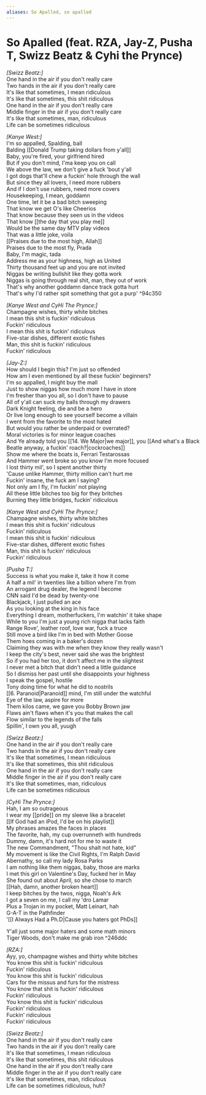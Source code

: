 ```yaml
---
aliases: So Apalled, so apalled
---
```


# So Apalled (feat. RZA, Jay-Z, Pusha T, Swizz Beatz & Cyhi the Prynce)

_[Swizz Beatz:]_  
One hand in the air if you don't really care  
Two hands in the air if you don't really care  
It's like that sometimes, I mean ridiculous  
It's like that sometimes, this shit ridiculous  
One hand in the air if you don't really care  
Middle finger in the air if you don't really care  
It's like that sometimes, man, ridiculous  
Life can be sometimes ridiculous  

_[Kanye West:]_  
I'm so appalled, Spalding, ball  
Balding [[Donald Trump taking dollars from y'all]]  
Baby, you're fired, your girlfriend hired  
But if you don't mind, I'ma keep you on call  
We above the law, we don't give a fuck 'bout y'all  
I got dogs that'll chew a fuckin' hole through the wall  
But since they all lovers, I need more rubbers  
And if I don't use rubbers, need more covers  
Housekeeping, I mean, goddamn  
One time, let it be a bad bitch sweeping  
That know we get O's like Cheerios  
That know because they seen us in the videos  
That know [[the day that you play me]]  
Would be the same day MTV play videos  
That was a little joke, voila  
[[Praises due to the most high, Allah]]  
Praises due to the most fly, Prada  
Baby, I'm magic, tada  
Address me as your highness, high as United  
Thirty thousand feet up and you are not invited  
Niggas be writing bullshit like they gotta work  
Niggas is going through real shit, man, they out of work  
That's why another goddamn dance track gotta hurt  
That's why I'd rather spit something that got a purp' ^94c350

_[Kanye West and CyHi The Prynce:]_  
Champagne wishes, thirty white bitches  
I mean this shit is fuckin' ridiculous  
Fuckin' ridiculous  
I mean this shit is fuckin' ridiculous  
Five-star dishes, different exotic fishes  
Man, this shit is fuckin' ridiculous  
Fuckin' ridiculous  

_[Jay-Z:]_  
How should I begin this? I'm just so offended  
How am I even mentioned by all these fuckin' beginners?  
I'm so appalled, I might buy the mall  
Just to show niggas how much more I have in store  
I'm fresher than you all, so I don't have to pause  
All of y'all can suck my balls through my drawers  
Dark Knight feeling, die and be a hero  
Or live long enough to see yourself become a villain  
I went from the favorite to the most hated  
But would you rather be underpaid or overrated?  
Moral victories is for minor league coaches  
And Ye already told you [[14. We Major|we major]], you [[And what's a Black Beatle anyway, a fuckin' roach?|cockroaches]]  
Show me where the boats is, Ferrari Testarossas  
And Hammer went broke so you know I'm more focused  
I lost thirty mil', so I spent another thirty  
'Cause unlike Hammer, thirty million can't hurt me  
Fuckin' insane, the fuck am I saying?  
Not only am I fly, I'm fuckin' not playing  
All these little bitches too big for they britches  
Burning they little bridges, fuckin' ridiculous  

_[Kanye West and CyHi The Prynce:]_  
Champagne wishes, thirty white bitches  
I mean this shit is fuckin' ridiculous  
Fuckin' ridiculous  
I mean this shit is fuckin' ridiculous  
Five-star dishes, different exotic fishes  
Man, this shit is fuckin' ridiculous  
Fuckin' ridiculous  

_[Pusha T:]_  
Success is what you make it, take it how it come  
A half a mil' in twenties like a billion where I'm from  
An arrogant drug dealer, the legend I become  
CNN said I'd be dead by twenty-one  
Blackjack, I just pulled an ace  
As you looking at the king in his face  
Everything I dream, motherfuckers, I'm watchin' it take shape  
While to you I'm just a young rich nigga that lacks faith  
Range Rove', leather roof, love war, fuck a truce  
Still move a bird like I'm in bed with Mother Goose  
Them hoes coming in a baker's dozen  
Claiming they was with me when they know they really wasn't  
I keep the city's best, never said she was the brightest  
So if you had her too, it don't affect me in the slightest  
I never met a bitch that didn't need a little guidance  
So I dismiss her past until she disappoints your highness  
I speak the gospel, hostile  
Tony doing time for what he did to nostrils  
[[6.  Paranoid|Paranoid]] mind, I'm still under the watchful  
Eye of the law, aspire for more  
Them kilos came, we gave you Bobby Brown jaw  
Flaws ain't flaws when it's you that makes the call  
Flow similar to the legends of the falls  
Spillin', I own you all, yuugh  

_[Swizz Beatz:]_  
One hand in the air if you don't really care  
Two hands in the air if you don't really care  
It's like that sometimes, I mean ridiculous  
It's like that sometimes, this shit ridiculous  
One hand in the air if you don't really care  
Middle finger in the air if you don't really care  
It's like that sometimes, man, ridiculous  
Life can be sometimes ridiculous  

_[CyHi The Prynce:]_  
Hah, I am so outrageous  
I wear my [[pride]] on my sleeve like a bracelet  
[[If God had an iPod, I'd be on his playlist]]  
My phrases amazes the faces in places  
The favorite, hah, my cup overrunneth with hundreds  
Dummy, damn, it's hard not for me to waste it  
The new Commandment, "Thou shalt not hate, kid"  
My movement is like the Civil Rights, I'm Ralph David  
Abernathy, so call my lady Rosa Parks  
I am nothing like them niggas, baby, those are marks  
I met this girl on Valentine's Day, fucked her in May  
She found out about April, so she chose to march  
[[Hah, damn, another broken heart]]  
I keep bitches by the twos, nigga, Noah's Ark  
I got a seven on me, I call my 'dro Lamar  
Plus a Trojan in my pocket, Matt Leinart, hah  
G-A-T in the Pathfinder  
'[[I Always Had a Ph.D|Cause you haters got PhDs]]

Y'all just some major haters and some math minors  
Tiger Woods, don't make me grab iron ^246ddc

_[RZA:]_  
Ayy, yo, champagne wishes and thirty white bitches  
You know this shit is fuckin' ridiculous  
Fuckin' ridiculous  
You know this shit is fuckin' ridiculous  
Cars for the missus and furs for the mistress  
You know that shit is fuckin' ridiculous  
Fuckin' ridiculous  
You know this shit is fuckin' ridiculous  
Fuckin' ridiculous  
Fuckin' ridiculous  
Fuckin' ridiculous  

_[Swizz Beatz:]_  
One hand in the air if you don't really care  
Two hands in the air if you don't really care  
It's like that sometimes, I mean ridiculous  
It's like that sometimes, this shit ridiculous  
One hand in the air if you don't really care  
Middle finger in the air if you don't really care  
It's like that sometimes, man, ridiculous  
Life can be sometimes ridiculous, huh?
